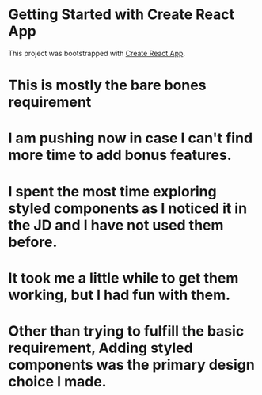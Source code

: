 # Getting Started with Create React App

This project was bootstrapped with [Create React App](https://github.com/facebook/create-react-app).

# This is mostly the bare bones requirement 
# I am pushing now in case I can't find more time to add bonus features.
# I spent the most time exploring styled components as I noticed it in the JD and I have not used them before.
# It took me a little while to get them working, but I had fun with them.
# Other than trying to fulfill the basic requirement, Adding styled components was the primary design choice I made.
